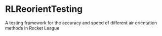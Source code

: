 # RLReorientTesting
 A testing framework for the accuracy and speed of different air orientation methods in Rocket League
